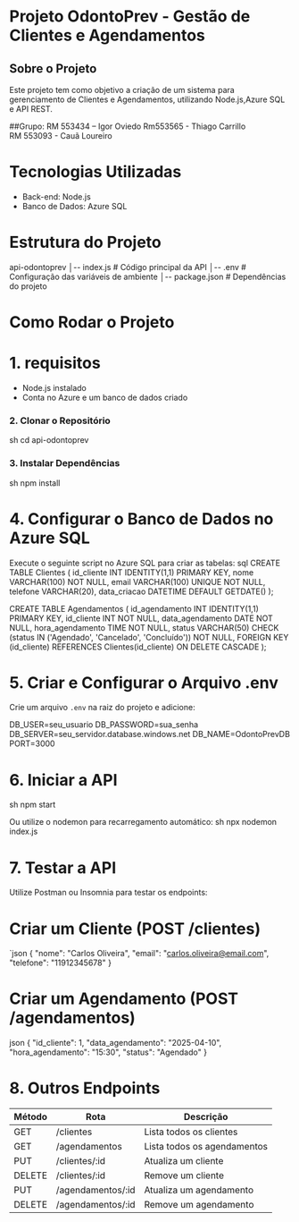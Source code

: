 # Projeto OdontoPrev - Gestão de Clientes e Agendamentos

## Sobre o Projeto
Este projeto tem como objetivo a criação de um sistema para gerenciamento de Clientes e Agendamentos, utilizando Node.js,Azure SQL e API REST.

##Grupo:
RM 553434 – Igor Oviedo 
Rm553565 - Thiago Carrillo    
RM 553093 - Cauã Loureiro   


# Tecnologias Utilizadas
- Back-end: Node.js 
- Banco de Dados: Azure SQL


# Estrutura do Projeto

api-odontoprev
│--  index.js  # Código principal da API
│--  .env      # Configuração das variáveis de ambiente
│--  package.json  # Dependências do projeto


# Como Rodar o Projeto

# 1. requisitos
- Node.js instalado 
- Conta no Azure e um banco de dados criado

### 2. Clonar o Repositório
sh
 cd api-odontoprev


### 3. Instalar Dependências
sh
npm install


# 4. Configurar o Banco de Dados no Azure SQL
Execute o seguinte script no Azure SQL para criar as tabelas:
sql
CREATE TABLE Clientes (
    id_cliente INT IDENTITY(1,1) PRIMARY KEY,
    nome VARCHAR(100) NOT NULL,
    email VARCHAR(100) UNIQUE NOT NULL,
    telefone VARCHAR(20),
    data_criacao DATETIME DEFAULT GETDATE()
);

CREATE TABLE Agendamentos (
    id_agendamento INT IDENTITY(1,1) PRIMARY KEY,
    id_cliente INT NOT NULL,
    data_agendamento DATE NOT NULL,
    hora_agendamento TIME NOT NULL,
    status VARCHAR(50) CHECK (status IN ('Agendado', 'Cancelado', 'Concluído')) NOT NULL,
    FOREIGN KEY (id_cliente) REFERENCES Clientes(id_cliente) ON DELETE CASCADE
);


# 5. Criar e Configurar o Arquivo .env
Crie um arquivo `.env` na raiz do projeto e adicione:

DB_USER=seu_usuario
DB_PASSWORD=sua_senha
DB_SERVER=seu_servidor.database.windows.net
DB_NAME=OdontoPrevDB
PORT=3000


# 6. Iniciar a API
sh
npm start

Ou utilize o nodemon para recarregamento automático:
sh
npx nodemon index.js


# 7. Testar a API
Utilize Postman ou Insomnia para testar os endpoints:

# Criar um Cliente (POST /clientes)
`json
{
  "nome": "Carlos Oliveira",
  "email": "carlos.oliveira@email.com",
  "telefone": "11912345678"
}


# Criar um Agendamento (POST /agendamentos)
json
{
  "id_cliente": 1,
  "data_agendamento": "2025-04-10",
  "hora_agendamento": "15:30",
  "status": "Agendado"
}


# 8. Outros Endpoints
| Método | Rota | Descrição |
|--------|------|------------|
| GET | /clientes | Lista todos os clientes |
| GET | /agendamentos | Lista todos os agendamentos |
| PUT | /clientes/:id | Atualiza um cliente |
| DELETE | /clientes/:id | Remove um cliente |
| PUT | /agendamentos/:id | Atualiza um agendamento |
| DELETE | /agendamentos/:id | Remove um agendamento |
